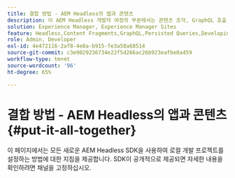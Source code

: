 ```yaml
---
title: 결합 방법 - AEM Headless의 앱과 콘텐츠
description: 이 AEM Headless 개발자 여정의 부분에서는 콘텐츠 조각, GraphQL 호출, REST API 호출 및 애플리케이션 등 AEM 프로젝트를 가져와 실행을 준비하는 방법에 대해 알아봅니다.
solution: Experience Manager, Experience Manager Sites
feature: Headless,Content Fragments,GraphQL,Persisted Queries,Developing
role: Admin, Developer
exl-id: 4e472116-2af8-4e8a-b915-fe3a58a68514
source-git-commit: c3e9029236734e22f5d266ac26b923eafbe0a459
workflow-type: tm+mt
source-wordcount: '96'
ht-degree: 65%

---
```


# 결합 방법 - AEM Headless의 앱과 콘텐츠 {#put-it-all-together}

이 페이지에서는 모든 새로운 AEM Headless SDK을 사용하여 로컬 개발 프로젝트를 설정하는 방법에 대한 지침을 제공합니다. SDK이 공개적으로 제공되면 자세한 내용을 확인하려면 채널을 고정하십시오.
